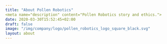 ```yaml
---
title: "About Pollen Robotics"
<meta name="description" content="Pollen Robotics story and ethics.">
date: 2020-03-30T15:52:45+02:00
draft: false
image: "/img/company/logo/pollen_robotics_logo_square_black.svg"
layout: about
---
```

